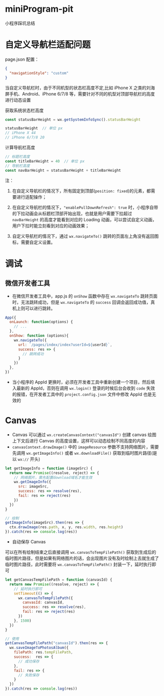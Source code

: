 # miniProgram-pit
小程序踩坑总结

# 自定义导航栏适配问题

page.json 配置：

```json
{
  "navigationStyle": "custom"
}
```

当自定义导航栏时，由于不同机型的状态栏高度不定,比如 iPhone X 之类的刘海屏手机、Android、iPhone 6/7/8 等，需要针对不同的机型对顶部导航栏的高度进行动态设置

获取系统状态栏高度

```js
const statusBarHeight = wx.getSystemInfoSync().statusBarHeight

statusBarHeight  // 单位 px
// iPhone X 44
// iPhone 6/7/8 20
```

计算导航栏高度

```js
// 标题栏高度
const titleBarHeight = 40  // 单位 px
// 导航栏高度
const navBarHeight = statusBarHeight + titleBarHeight
```

注：
1. 在自定义导航栏的情况下，所有固定到顶部(`position: fixed`)的元素，都需要进行适配操作；

2. 在自定义导航栏的情况下，`"enablePullDownRefresh": true` 时，小程序自带的下拉动画会从标题栏顶部开始出现，也就是用户需要下拉超过 `navBarHeight` 的高度才能看到对应的 Loading 动画，可以尝试自定义动画，用户下拉时能立刻看到对应的动画效果；

3. 自定义导航栏的情况下，通过 `wx.navigateTo()` 跳转的页面左上角没有返回图标，需要自定义设置。


# 调试

## 微信开发者工具

- 在微信开发者工具中，app.js 的 `onShow` 函数中存在 `wx.navigateTo` 跳转页面时，无法跳转成功，但是 `wx.navigateTo` 的 `success` 回调会返回成功值，真机上则可以进行跳转。

```js
App({
  onLaunch: function(options) {
    // ...
  },
  onShow: function (options){
    wx.navigateTo({
      url: `/pages/index/index?userId=${userId}`,
      success: res => {
        // 跳转成功
      }
    })
  },
})
```

- 当小程序的 AppId 更换时，必须在开发者工具中重新创建一个项目，然后填入最新的 AppId，否则在调用 `wx.login()` 登录的时候后台会收到 `code` 失效的报错，在开发者工具中的 `project.config.json` 文件中修改 AppId 也是无效的


# Canvas

- Canvas 可以通过 `wx.createCanvasContext("canvasId")` 创建 canvas 绘图上下文后进行 Canvas 的高度设置，这样可以动态绘制不同高度的内容
- `canvasContext.drawImage()` 中的 `imageResource` 参数不支持网络图片，需要先调用 `wx.getImageInfo()` 或者 `wx.downloadFile()` 获取到临时图片路径(是以 `wx://` 开头)

```js
let getImageInfo = function (imageSrc) {
  return new Promise((resolve, reject) => {
    // 网络图片，需先配置download域名才能生效
    wx.getImageInfo({
      src: imageSrc,
      success: res => resolve(res),
      fail: res => reject(res)
    })
  })
}

// 绘制
getImageInfo(imageSrc).then(res => {
  ctx.drawImage(res.path, x, y, res.width, res.height)
}).catch(res => console.log(res))
```

- 自动保存 Canvas 

可以在所有绘制结束之后直接调用 `wx.canvasToTempFilePath()` 获取到生成后的临时图片路径，但是如果有网络图片的话，会出现图片没有及时绘制上去就生成了临时图片路径，此时需要将 `wx.canvasToTempFilePath()` 封装一下，延时执行即可

```js
let getCanvasTempFilePath = function (canvasId) {
  return new Promise((resolve, reject) => {
    // 延时执行即可
    setTimeout(() => {
      wx.canvasToTempFilePath({
        canvasId: canvasId,
        success: res => resolve(res),
        fail: res => reject(res)
      })
    }, 1500)
  })
}

// 使用
getCanvasTempFilePath("canvasId").then(res => {
  wx.saveImageToPhotosAlbum({
    filePath: res.tempFilePath,
    success:  res => {
      // 成功保存
    },
    fail: res => {
      // 失败保存
    }
  })
}).catch(res => console.log(res))
```
